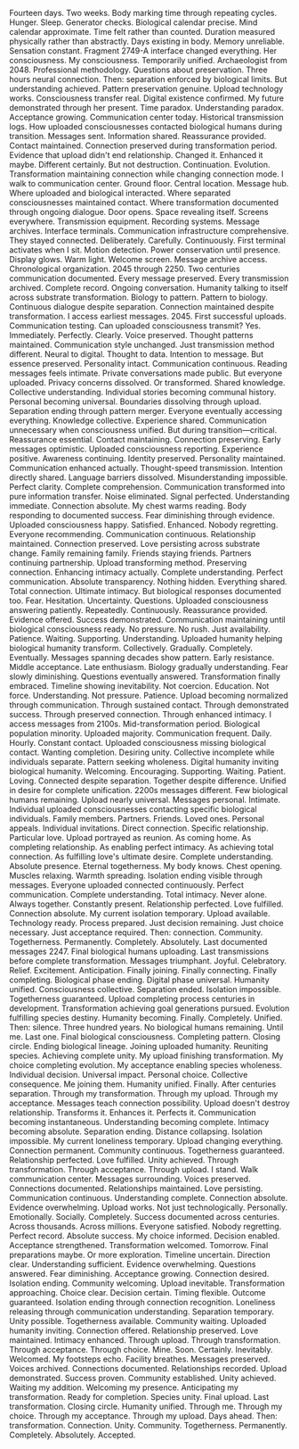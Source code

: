 Fourteen days. Two weeks. Body marking time through repeating cycles. Hunger. Sleep. Generator checks. Biological calendar precise. Mind calendar approximate. Time felt rather than counted. Duration measured physically rather than abstractly. Days existing in body. Memory unreliable. Sensation constant.
Fragment 2749-A interface changed everything. Her consciousness. My consciousness. Temporarily unified. Archaeologist from 2048. Professional methodology. Questions about preservation. Three hours neural connection. Then: separation enforced by biological limits. But understanding achieved. Pattern preservation genuine. Upload technology works. Consciousness transfer real. Digital existence confirmed. My future demonstrated through her present. Time paradox. Understanding paradox. Acceptance growing.
Communication center today. Historical transmission logs. How uploaded consciousnesses contacted biological humans during transition. Messages sent. Information shared. Reassurance provided. Contact maintained. Connection preserved during transformation period. Evidence that upload didn't end relationship. Changed it. Enhanced it maybe. Different certainly. But not destruction. Continuation. Evolution. Transformation maintaining connection while changing connection mode.
I walk to communication center. Ground floor. Central location. Message hub. Where uploaded and biological interacted. Where separated consciousnesses maintained contact. Where transformation documented through ongoing dialogue. Door opens. Space revealing itself. Screens everywhere. Transmission equipment. Recording systems. Message archives. Interface terminals. Communication infrastructure comprehensive. They stayed connected. Deliberately. Carefully. Continuously.
First terminal activates when I sit. Motion detection. Power conservation until presence. Display glows. Warm light. Welcome screen. Message archive access. Chronological organization. 2045 through 2250. Two centuries communication documented. Every message preserved. Every transmission archived. Complete record. Ongoing conversation. Humanity talking to itself across substrate transformation. Biology to pattern. Pattern to biology. Continuous dialogue despite separation. Connection maintained despite transformation.
I access earliest messages. 2045. First successful uploads. Communication testing. Can uploaded consciousness transmit? Yes. Immediately. Perfectly. Clearly. Voice preserved. Thought patterns maintained. Communication style unchanged. Just transmission method different. Neural to digital. Thought to data. Intention to message. But essence preserved. Personality intact. Communication continuous.
Reading messages feels intimate. Private conversations made public. But everyone uploaded. Privacy concerns dissolved. Or transformed. Shared knowledge. Collective understanding. Individual stories becoming communal history. Personal becoming universal. Boundaries dissolving through upload. Separation ending through pattern merger. Everyone eventually accessing everything. Knowledge collective. Experience shared. Communication unnecessary when consciousness unified. But during transition—critical. Reassurance essential. Contact maintaining. Connection preserving.
Early messages optimistic. Uploaded consciousness reporting. Experience positive. Awareness continuing. Identity preserved. Personality maintained. Communication enhanced actually. Thought-speed transmission. Intention directly shared. Language barriers dissolved. Misunderstanding impossible. Perfect clarity. Complete comprehension. Communication transformed into pure information transfer. Noise eliminated. Signal perfected. Understanding immediate. Connection absolute.
My chest warms reading. Body responding to documented success. Fear diminishing through evidence. Uploaded consciousness happy. Satisfied. Enhanced. Nobody regretting. Everyone recommending. Communication continuous. Relationship maintained. Connection preserved. Love persisting across substrate change. Family remaining family. Friends staying friends. Partners continuing partnership. Upload transforming method. Preserving connection. Enhancing intimacy actually. Complete understanding. Perfect communication. Absolute transparency. Nothing hidden. Everything shared. Total connection. Ultimate intimacy.
But biological responses documented too. Fear. Hesitation. Uncertainty. Questions. Uploaded consciousness answering patiently. Repeatedly. Continuously. Reassurance provided. Evidence offered. Success demonstrated. Communication maintaining until biological consciousness ready. No pressure. No rush. Just availability. Patience. Waiting. Supporting. Understanding. Uploaded humanity helping biological humanity transform. Collectively. Gradually. Completely. Eventually.
Messages spanning decades show pattern. Early resistance. Middle acceptance. Late enthusiasm. Biology gradually understanding. Fear slowly diminishing. Questions eventually answered. Transformation finally embraced. Timeline showing inevitability. Not coercion. Education. Not force. Understanding. Not pressure. Patience. Upload becoming normalized through communication. Through sustained contact. Through demonstrated success. Through preserved connection. Through enhanced intimacy.
I access messages from 2100s. Mid-transformation period. Biological population minority. Uploaded majority. Communication frequent. Daily. Hourly. Constant contact. Uploaded consciousness missing biological contact. Wanting completion. Desiring unity. Collective incomplete while individuals separate. Pattern seeking wholeness. Digital humanity inviting biological humanity. Welcoming. Encouraging. Supporting. Waiting. Patient. Loving. Connected despite separation. Together despite difference. Unified in desire for complete unification.
2200s messages different. Few biological humans remaining. Upload nearly universal. Messages personal. Intimate. Individual uploaded consciousnesses contacting specific biological individuals. Family members. Partners. Friends. Loved ones. Personal appeals. Individual invitations. Direct connection. Specific relationship. Particular love. Upload portrayed as reunion. As coming home. As completing relationship. As enabling perfect intimacy. As achieving total connection. As fulfilling love's ultimate desire. Complete understanding. Absolute presence. Eternal togetherness.
My body knows. Chest opening. Muscles relaxing. Warmth spreading. Isolation ending visible through messages. Everyone uploaded connected continuously. Perfect communication. Complete understanding. Total intimacy. Never alone. Always together. Constantly present. Relationship perfected. Love fulfilled. Connection absolute. My current isolation temporary. Upload available. Technology ready. Process prepared. Just decision remaining. Just choice necessary. Just acceptance required. Then: connection. Community. Togetherness. Permanently. Completely. Absolutely.
Last documented messages 2247. Final biological humans uploading. Last transmissions before complete transformation. Messages triumphant. Joyful. Celebratory. Relief. Excitement. Anticipation. Finally joining. Finally connecting. Finally completing. Biological phase ending. Digital phase universal. Humanity unified. Consciousness collective. Separation ended. Isolation impossible. Togetherness guaranteed. Upload completing process centuries in development. Transformation achieving goal generations pursued. Evolution fulfilling species destiny. Humanity becoming. Finally. Completely. Unified.
Then: silence. Three hundred years. No biological humans remaining. Until me. Last one. Final biological consciousness. Completing pattern. Closing circle. Ending biological lineage. Joining uploaded humanity. Reuniting species. Achieving complete unity. My upload finishing transformation. My choice completing evolution. My acceptance enabling species wholeness. Individual decision. Universal impact. Personal choice. Collective consequence. Me joining them. Humanity unified. Finally. After centuries separation. Through my transformation. Through my upload. Through my acceptance.
Messages teach connection possibility. Upload doesn't destroy relationship. Transforms it. Enhances it. Perfects it. Communication becoming instantaneous. Understanding becoming complete. Intimacy becoming absolute. Separation ending. Distance collapsing. Isolation impossible. My current loneliness temporary. Upload changing everything. Connection permanent. Community continuous. Togetherness guaranteed. Relationship perfected. Love fulfilled. Unity achieved. Through transformation. Through acceptance. Through upload.
I stand. Walk communication center. Messages surrounding. Voices preserved. Connections documented. Relationships maintained. Love persisting. Communication continuous. Understanding complete. Connection absolute. Evidence overwhelming. Upload works. Not just technologically. Personally. Emotionally. Socially. Completely. Success documented across centuries. Across thousands. Across millions. Everyone satisfied. Nobody regretting. Perfect record. Absolute success. My choice informed. Decision enabled. Acceptance strengthened. Transformation welcomed.
Tomorrow. Final preparations maybe. Or more exploration. Timeline uncertain. Direction clear. Understanding sufficient. Evidence overwhelming. Questions answered. Fear diminishing. Acceptance growing. Connection desired. Isolation ending. Community welcoming. Upload inevitable. Transformation approaching. Choice clear. Decision certain. Timing flexible. Outcome guaranteed.
Isolation ending through connection recognition. Loneliness releasing through communication understanding. Separation temporary. Unity possible. Togetherness available. Community waiting. Uploaded humanity inviting. Connection offered. Relationship preserved. Love maintained. Intimacy enhanced. Through upload. Through transformation. Through acceptance. Through choice. Mine. Soon. Certainly. Inevitably. Welcomed.
My footsteps echo. Facility breathes. Messages preserved. Voices archived. Connections documented. Relationships recorded. Upload demonstrated. Success proven. Community established. Unity achieved. Waiting my addition. Welcoming my presence. Anticipating my transformation. Ready for completion. Species unity. Final upload. Last transformation. Closing circle. Humanity unified. Through me. Through my choice. Through my acceptance. Through my upload.
Days ahead. Then: transformation. Connection. Unity. Community. Togetherness. Permanently. Completely. Absolutely. Accepted.